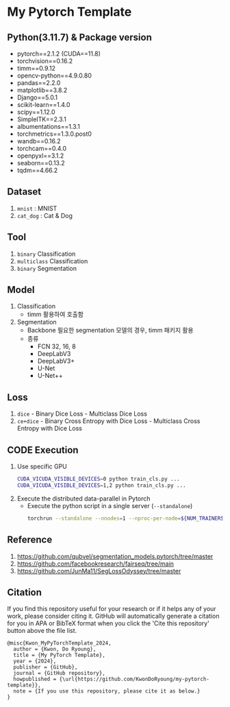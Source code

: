 # My Pytorch Template
## Python(3.11.7) & Package version
- pytorch==2.1.2 (CUDA==11.8)
- torchvision==0.16.2
- timm==0.9.12
- opencv-python==4.9.0.80
- pandas==2.2.0
- matplotlib==3.8.2
- Django==5.0.1
- scikit-learn==1.4.0
- scipy==1.12.0
- SimpleITK==2.3.1
- albumentations==1.3.1
- torchmetrics==1.3.0.post0
- wandb==0.16.2
- torchcam==0.4.0
- openpyxl==3.1.2
- seaborn==0.13.2
- tqdm==4.66.2

## Dataset
1. `mnist` : MNIST
2. `cat_dog` : Cat & Dog

## Tool
1. `binary` Classification
2. `multiclass` Classification
3. `binary` Segmentation

## Model
1. Classification
    - timm 활용하여 호출함 
2. Segmentation
    - Backbone 필요한 segmentation 모델의 경우, timm 패키지 활용
    - 종류
      - FCN 32, 16, 8
      - DeepLabV3
      - DeepLabV3+
      - U-Net
      - U-Net++

## Loss
  1. `dice`
    - Binary Dice Loss
    - Multiclass Dice Loss
  2. `ce+dice`
    - Binary Cross Entropy with Dice Loss
    - Multiclass Cross Entropy with Dice Loss

## CODE Execution
1. Use specific GPU
    ```bash
    CUDA_VICUDA_VISIBLE_DEVICES=0 python train_cls.py ...
    CUDA_VICUDA_VISIBLE_DEVICES=1,2 python train_cls.py ...
    ```
2. Execute the distributed data-parallel in Pytorch
   - Execute the python script in a single server (`--standalone`)
       ```bash
       torchrun --standalone --nnodes=1 --nproc-per-node=${NUM_TRAINERS} train_cls.py ...
       ```

## Reference
1. https://github.com/qubvel/segmentation_models.pytorch/tree/master
2. https://github.com/facebookresearch/fairseq/tree/main
3. https://github.com/JunMa11/SegLossOdyssey/tree/master

## Citation
If you find this repository useful for your research or if it helps any of your work, please consider citing it. GitHub will automatically generate a citation for you in APA or BibTeX format when you click the 'Cite this repository' button above the file list.
```
@misc{Kwon_MyPyTorchTemplate_2024,
  author = {Kwon, Do Ryoung},
  title = {My PyTorch Template},
  year = {2024},
  publisher = {GitHub},
  journal = {GitHub repository},
  howpublished = {\url{https://github.com/KwonDoRyoung/my-pytorch-template}},
  note = {If you use this repository, please cite it as below.}
}
```
